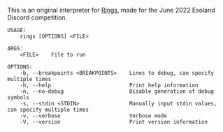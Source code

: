 This is an original interpreter for [Rings](https://esolangs.org/wiki/Rings), made for the June 2022 Esoland Discord competition.

```
USAGE:
    rings [OPTIONS] <FILE>

ARGS:
    <FILE>    File to run

OPTIONS:
    -b, --breakpoints <BREAKPOINTS>    Lines to debug, can specify multiple times
    -h, --help                         Print help information
    -n, --no-debug                     Disable generation of debug symbols
    -s, --stdin <STDIN>                Manually input stdin values, can specify multiple times
    -v, --verbose                      Verbose mode
    -V, --version                      Print version information
```
